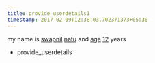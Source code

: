 ```yaml
---
title: provide_userdetails1
timestamp: 2017-02-09T12:38:03.702371373+05:30
---
```


my name is [swapnil](name) [natu](name) and [age](type) [12](number/number) years
* provide_userdetails
